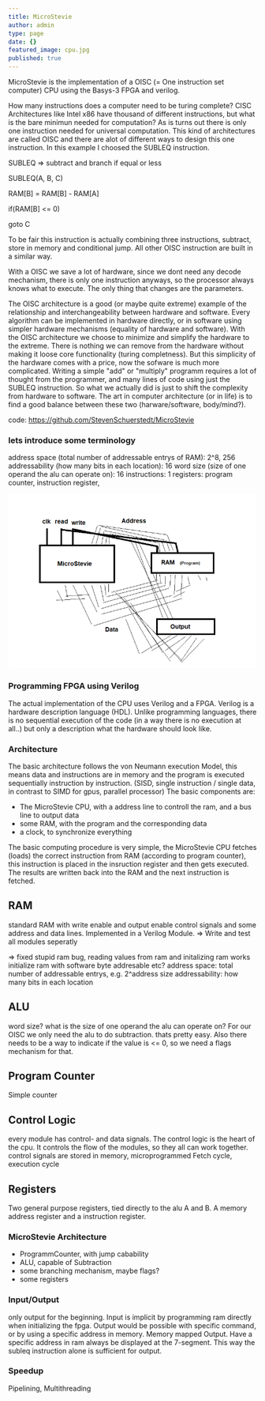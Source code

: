 ```yaml
---
title: MicroStevie
author: admin
type: page
date: {}
featured_image: cpu.jpg
published: true
---
```


MicroStevie is the implementation of a OISC (= One instruction set computer) CPU using the Basys-3 FPGA and verilog. 

How many instructions does a computer need to be turing complete? CISC Architectures like Intel x86 have thousand of different instructions, but what is the bare minimun needed for computation?
As is turns out there is only one instruction needed for universal computation. This kind of architectures are called OISC and there are alot of different ways to design this one instruction. In this example I choosed the SUBLEQ instruction.

SUBLEQ => subtract and branch if equal or less

SUBLEQ(A, B, C)

RAM[B] = RAM[B] - RAM[A]

if(RAM[B] <= 0)

 goto C


To be fair this instruction is actually combining three instructions, subtract, store in memory and conditional jump. All other OISC instruction are built in a similar way.

With a OISC we save a lot of hardware, since we dont need any decode mechanism, there is only one instruction anyways, so the processor always knows what to execute. The only thing that changes are the parameters. 

The OISC architecture is a good (or maybe quite extreme) example of the relationship and interchangeability between hardware and software. Every algorithm can be implemented in hardware directly, or in software using simpler hardware mechanisms (equality of hardware and software). 
With the OISC architecture we choose to minimize and simplify the hardware to the extreme. There is nothing we can remove from the hardware without making it loose core functionality (turing completness). But this simplicity of the hardware comes with a price, now the sofware is much more complicated. Writing a simple "add" or "multiply" programm requires a lot of thought from the programmer, and many lines of code using just the SUBLEQ instruction. So what we actually did is just to shift the complexity from hardware to software. The art in computer architecture (or in life) is to find a good balance between these two (harware/software, body/mind?).

code: https://github.com/StevenSchuerstedt/MicroStevie


### lets introduce some terminology

address space (total number of addressable entrys of RAM): 2^8, 256
addressability (how many bits in each location): 16
word size (size of one operand the alu can operate on): 16 
instructions: 1
registers: program counter, instruction register,  

![](https://github.com/StevenSchuerstedt/MicroStevie/blob/main/images/architecture_topLevel.png)

### Programming FPGA using Verilog
The actual implementation of the CPU uses Verilog and a FPGA. Verilog is a hardware description language (HDL). Unlike programming languages, there is no sequential execution of the code (in a way there is no execution at all..) but only a description what the hardware should look like. 


### Architecture
The basic architecture follows the von Neumann execution Model, this means data and instructions are in memory and the program is executed sequentially instruction by instruction. (SISD, single instruction / single data, in contrast to SIMD for gpus, parallel processor)
The basic components are:
- The MicroStevie CPU, with a address line to controll the ram, and a bus line to output data
- some RAM, with the program and the corresponding data 
- a clock, to synchronize everything

The basic computing procedure is very simple, the MicroStevie CPU fetches (loads) the correct instruction from RAM (according to program counter), this instruction is placed in the insruction register and then gets executed. The results are written back into the RAM and the next instruction is fetched. 

## RAM 
standard RAM with write enable and output enable control signals and some address and data lines. Implemented in a Verilog Module. 
=> Write and test all modules seperatly

=> fixed stupid ram bug, reading values from ram and initalizing ram works 
initialize ram with software
byte addresable etc?
address space: total number of addressable entrys, e.g. 2^address size
addressability: how many bits in each location

## ALU
word size? what is the size of one operand the alu can operate on? 
For our OISC we only need the alu to do subtraction. thats pretty easy. Also there needs to be a way to indicate if the value is <= 0, so we need a flags mechanism for that.
## Program Counter
Simple counter

## Control Logic
every module has control- and data signals. The control logic is the heart of the cpu. It controls the flow of the modules, so they all can work together. 
control signals are stored in memory, microprogrammed
Fetch cycle, execution cycle

## Registers
Two general purpose registers, tied directly to the alu A and B. A memory address register and a instruction register. 

### MicroStevie Architecture
- ProgrammCounter, with jump cabability
- ALU, capable of Subtraction
- some branching mechanism, maybe flags?
- some registers

### Input/Output
only output for the beginning. Input is implicit by programming ram directly when initializing the fpga. 
Output would be possible with specific command, or by using a specific address in memory. 
Memory mapped Output. Have a specific address in ram always be displayed at the 7-segment. This way the subleq instruction alone is sufficient for output.

### Speedup
Pipelining, Multithreading
